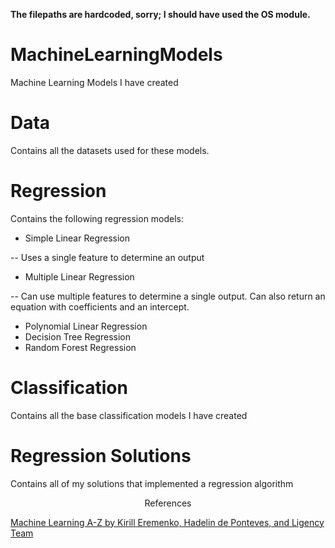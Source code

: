 **The filepaths are hardcoded, sorry; I should have used the OS module.**

# MachineLearningModels
Machine Learning Models I have created

# Data
Contains all the datasets used for these models.

# Regression
Contains the following regression models:
- Simple Linear Regression

-- Uses a single feature to determine an output

- Multiple Linear Regression

-- Can use multiple features to determine a single output. Can also return an equation with coefficients and an intercept.
- Polynomial Linear Regression
- Decision Tree Regression
- Random Forest Regression

# Classification
Contains all the base classification models I have created

# Regression Solutions
Contains all of my solutions that implemented a regression algorithm


<p align=center>References</p>

[Machine Learning A-Z by Kirill Eremenko, Hadelin de Ponteves, and Ligency Team](https://www.udemy.com/course/machinelearning/learn/lecture/19596438?start=1#overview)
